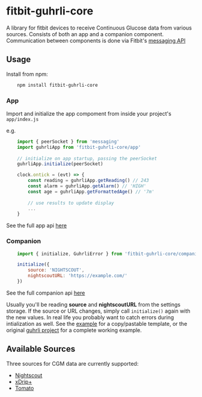 # fitbit-guhrli-core

A library for fitbit devices to receive Continuous Glucose data from various
sources. Consists of both an app and a companion component. Communication
between components is done via Fitbit's [messaging API](https://dev.fitbit.com/build/guides/communications/messaging/)

## Usage

Install from npm:
```bash
    npm install fitbit-guhrli-core
```

### App

Import and initialize the app compoment from inside your project's `app/index.js`

e.g.
```js
    import { peerSocket } from 'messaging'
    import guhrliApp from 'fitbit-guhrli-core/app'
    
    // initialize on app startup, passing the peerSocket
    guhrliApp.initialize(peerSocket)

    clock.ontick = (evt) => {
        const reading = guhrliApp.getReading() // 243
        const alarm = guhrliApp.getAlarm() // 'HIGH'
        const age = guhrliApp.getFormattedAge() // '7m'
        
        // use results to update display
        ...
    }
```

See the full app api [here](app/README.md)

### Companion

```js
    import { initialize, GuhrliError } from 'fitbit-guhrli-core/companion'

    initialize({
        source: 'NIGHTSCOUT',
        nightscoutURL: 'https://example.com/'
    })
```

See the full companion api [here](companion/README.md)


Usually you'll be reading **source** and **nightscoutURL** from the settings
storage. If the source or URL changes, simply call `initialize()` again with the
new values. In real life you probably want to catch errors during intialization
as well. See the [example](example.js) for a copy/pastable template, or the
original [guhrli project](https://github.com/oswalde-p/guhrli) for a complete
working example.

## Available Sources

Three sources for CGM data are currently supported:
* [Nightscout](https://nightscout.github.io)
* [xDrip+](https://github.com/NightscoutFoundation/xDrip)
* [Tomato](http://tomato.cool)

